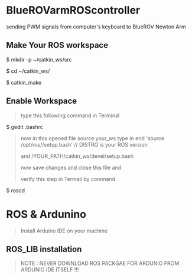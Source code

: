 # BlueROVarmROScontroller
sending PWM signals from computer's keyboard to BlueROV Newton Arm 

## Make Your ROS workspace 
$ mkdir -p ~/catkin_ws/src

$ cd ~/catkin_ws/

$ catkin_make

## Enable Workspace 

> type this following command in Terminal 

$ gedit .bashrc

>now in this opened file source your_ws 
>type in end 'source /opt/ros/<DISTRO>/setup.bash'      // DISTRO is your ROS version 
>
>and /YOUR_PATH/catkin_ws/devel/setup.bash 
>
>now save changes and close this file and  
>
>verify this step in Termail by command 
  
  
$ roscd 
  
  
  
# ROS & Ardunino 
  
> Install Arduino IDE on your machine 

## ROS_LIB installation 

> NOTE : NEVER DOWNLOAD ROS PACKGAE FOR ARDUNIO FROM ARDUNIO IDE ITSELF !!!
  
  

  

  

